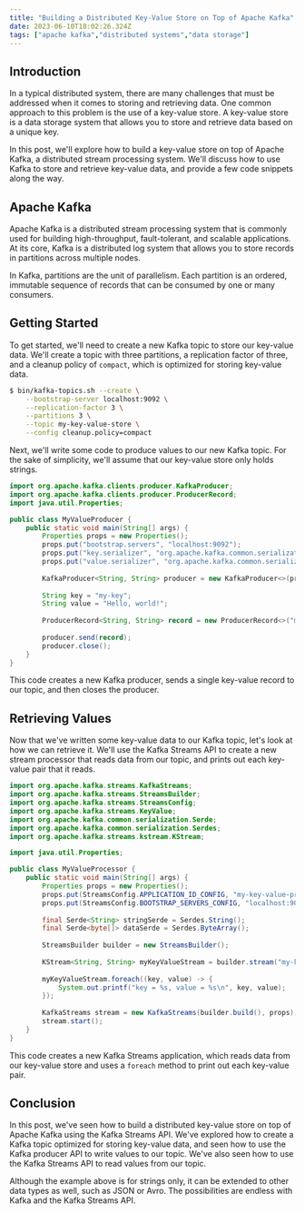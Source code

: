 ```yaml
---
title: "Building a Distributed Key-Value Store on Top of Apache Kafka"
date: 2023-06-10T18:02:26.324Z
tags: ["apache kafka","distributed systems","data storage"]
---
```



## Introduction

In a typical distributed system, there are many challenges that must be addressed when it comes to storing and retrieving data. One common approach to this problem is the use of a key-value store. A key-value store is a data storage system that allows you to store and retrieve data based on a unique key.

In this post, we'll explore how to build a key-value store on top of Apache Kafka, a distributed stream processing system. We'll discuss how to use Kafka to store and retrieve key-value data, and provide a few code snippets along the way.

## Apache Kafka

Apache Kafka is a distributed stream processing system that is commonly used for building high-throughput, fault-tolerant, and scalable applications. At its core, Kafka is a distributed log system that allows you to store records in partitions across multiple nodes. 

In Kafka, partitions are the unit of parallelism. Each partition is an ordered, immutable sequence of records that can be consumed by one or many consumers.

## Getting Started

To get started, we'll need to create a new Kafka topic to store our key-value data. We'll create a topic with three partitions, a replication factor of three, and a cleanup policy of `compact`, which is optimized for storing key-value data.

```bash
$ bin/kafka-topics.sh --create \
    --bootstrap-server localhost:9092 \
    --replication-factor 3 \
    --partitions 3 \
    --topic my-key-value-store \
    --config cleanup.policy=compact
```

Next, we'll write some code to produce values to our new Kafka topic. For the sake of simplicity, we'll assume that our key-value store only holds strings.

```java
import org.apache.kafka.clients.producer.KafkaProducer;
import org.apache.kafka.clients.producer.ProducerRecord;
import java.util.Properties;

public class MyValueProducer {
    public static void main(String[] args) {
        Properties props = new Properties();
        props.put("bootstrap.servers", "localhost:9092");
        props.put("key.serializer", "org.apache.kafka.common.serialization.StringSerializer");
        props.put("value.serializer", "org.apache.kafka.common.serialization.StringSerializer");
        
        KafkaProducer<String, String> producer = new KafkaProducer<>(props);
        
        String key = "my-key";
        String value = "Hello, world!";
        
        ProducerRecord<String, String> record = new ProducerRecord<>("my-key-value-store", key, value);
        
        producer.send(record);
        producer.close();
    }
}
```

This code creates a new Kafka producer, sends a single key-value record to our topic, and then closes the producer.

## Retrieving Values

Now that we've written some key-value data to our Kafka topic, let's look at how we can retrieve it. We'll use the Kafka Streams API to create a new stream processor that reads data from our topic, and prints out each key-value pair that it reads.

```java
import org.apache.kafka.streams.KafkaStreams;
import org.apache.kafka.streams.StreamsBuilder;
import org.apache.kafka.streams.StreamsConfig;
import org.apache.kafka.streams.KeyValue;
import org.apache.kafka.common.serialization.Serde;
import org.apache.kafka.common.serialization.Serdes;
import org.apache.kafka.streams.kstream.KStream;

import java.util.Properties;

public class MyValueProcessor {
    public static void main(String[] args) {
        Properties props = new Properties();
        props.put(StreamsConfig.APPLICATION_ID_CONFIG, "my-key-value-processor");
        props.put(StreamsConfig.BOOTSTRAP_SERVERS_CONFIG, "localhost:9092");
        
        final Serde<String> stringSerde = Serdes.String();
        final Serde<byte[]> dataSerde = Serdes.ByteArray();
        
        StreamsBuilder builder = new StreamsBuilder();
        
        KStream<String, String> myKeyValueStream = builder.stream("my-key-value-store");
        
        myKeyValueStream.foreach((key, value) -> {
            System.out.printf("key = %s, value = %s\n", key, value);
        });
        
        KafkaStreams stream = new KafkaStreams(builder.build(), props);
        stream.start();
    }
}
```

This code creates a new Kafka Streams application, which reads data from our key-value store and uses a `foreach` method to print out each key-value pair.

## Conclusion

In this post, we've seen how to build a distributed key-value store on top of Apache Kafka using the Kafka Streams API. We've explored how to create a Kafka topic optimized for storing key-value data, and seen how to use the Kafka producer API to write values to our topic. We've also seen how to use the Kafka Streams API to read values from our topic.

Although the example above is for strings only, it can be extended to other data types as well, such as JSON or Avro. The possibilities are endless with Kafka and the Kafka Streams API.
